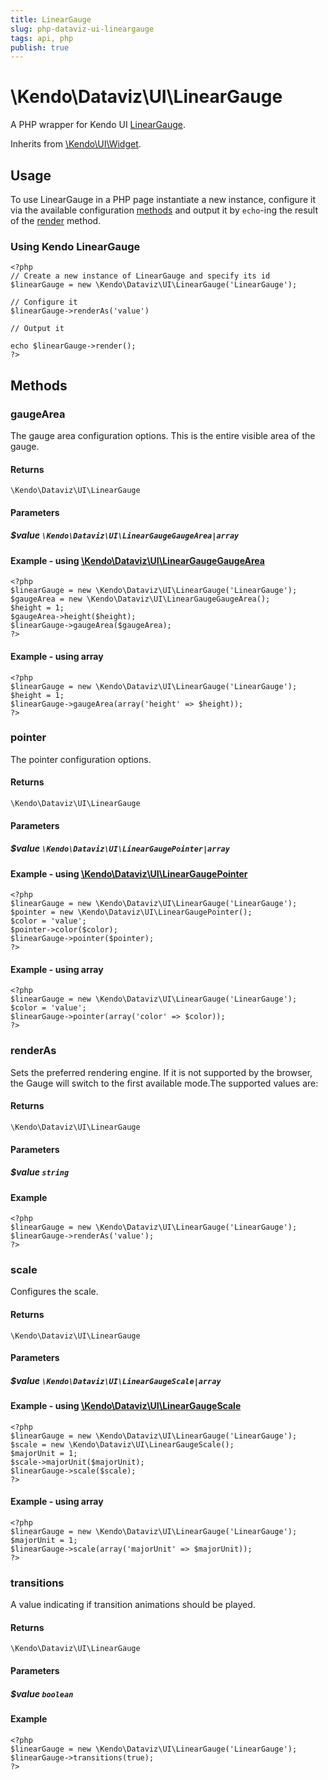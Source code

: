 ```yaml
---
title: LinearGauge
slug: php-dataviz-ui-lineargauge
tags: api, php
publish: true
---
```


# \Kendo\Dataviz\UI\LinearGauge

A PHP wrapper for Kendo UI [LinearGauge](/kendo-ui/api/dataviz/lineargauge).

Inherits from [\Kendo\UI\Widget](/kendo-ui/api/wrappers/php/Kendo/UI/Widget).

## Usage

To use LinearGauge in a PHP page instantiate a new instance, configure it via the available
configuration [methods](#methods) and output it by `echo`-ing the result of the [render](/kendo-ui/api/wrappers/php/Kendo/UI/Widget#render) method.

### Using Kendo LinearGauge

    <?php
    // Create a new instance of LinearGauge and specify its id
    $linearGauge = new \Kendo\Dataviz\UI\LinearGauge('LinearGauge');

    // Configure it
    $linearGauge->renderAs('value')

    // Output it

    echo $linearGauge->render();
    ?>


## Methods

### gaugeArea

The gauge area configuration options.
This is the entire visible area of the gauge.

#### Returns
`\Kendo\Dataviz\UI\LinearGauge`

#### Parameters

##### $value `\Kendo\Dataviz\UI\LinearGaugeGaugeArea|array`


#### Example - using [\Kendo\Dataviz\UI\LinearGaugeGaugeArea](/kendo-ui/api/wrappers/php/Kendo/Dataviz/UI/LinearGaugeGaugeArea)
    <?php
    $linearGauge = new \Kendo\Dataviz\UI\LinearGauge('LinearGauge');
    $gaugeArea = new \Kendo\Dataviz\UI\LinearGaugeGaugeArea();
    $height = 1;
    $gaugeArea->height($height);
    $linearGauge->gaugeArea($gaugeArea);
    ?>

#### Example - using array

    <?php
    $linearGauge = new \Kendo\Dataviz\UI\LinearGauge('LinearGauge');
    $height = 1;
    $linearGauge->gaugeArea(array('height' => $height));
    ?>

### pointer

The pointer configuration options.

#### Returns
`\Kendo\Dataviz\UI\LinearGauge`

#### Parameters

##### $value `\Kendo\Dataviz\UI\LinearGaugePointer|array`


#### Example - using [\Kendo\Dataviz\UI\LinearGaugePointer](/kendo-ui/api/wrappers/php/Kendo/Dataviz/UI/LinearGaugePointer)
    <?php
    $linearGauge = new \Kendo\Dataviz\UI\LinearGauge('LinearGauge');
    $pointer = new \Kendo\Dataviz\UI\LinearGaugePointer();
    $color = 'value';
    $pointer->color($color);
    $linearGauge->pointer($pointer);
    ?>

#### Example - using array

    <?php
    $linearGauge = new \Kendo\Dataviz\UI\LinearGauge('LinearGauge');
    $color = 'value';
    $linearGauge->pointer(array('color' => $color));
    ?>

### renderAs
Sets the preferred rendering engine.
If it is not supported by the browser, the Gauge will switch to the first available mode.The supported values are:

#### Returns
`\Kendo\Dataviz\UI\LinearGauge`

#### Parameters

##### $value `string`



#### Example 
    <?php
    $linearGauge = new \Kendo\Dataviz\UI\LinearGauge('LinearGauge');
    $linearGauge->renderAs('value');
    ?>

### scale

Configures the scale.

#### Returns
`\Kendo\Dataviz\UI\LinearGauge`

#### Parameters

##### $value `\Kendo\Dataviz\UI\LinearGaugeScale|array`


#### Example - using [\Kendo\Dataviz\UI\LinearGaugeScale](/kendo-ui/api/wrappers/php/Kendo/Dataviz/UI/LinearGaugeScale)
    <?php
    $linearGauge = new \Kendo\Dataviz\UI\LinearGauge('LinearGauge');
    $scale = new \Kendo\Dataviz\UI\LinearGaugeScale();
    $majorUnit = 1;
    $scale->majorUnit($majorUnit);
    $linearGauge->scale($scale);
    ?>

#### Example - using array

    <?php
    $linearGauge = new \Kendo\Dataviz\UI\LinearGauge('LinearGauge');
    $majorUnit = 1;
    $linearGauge->scale(array('majorUnit' => $majorUnit));
    ?>

### transitions
A value indicating if transition animations should be played.

#### Returns
`\Kendo\Dataviz\UI\LinearGauge`

#### Parameters

##### $value `boolean`



#### Example 
    <?php
    $linearGauge = new \Kendo\Dataviz\UI\LinearGauge('LinearGauge');
    $linearGauge->transitions(true);
    ?>

